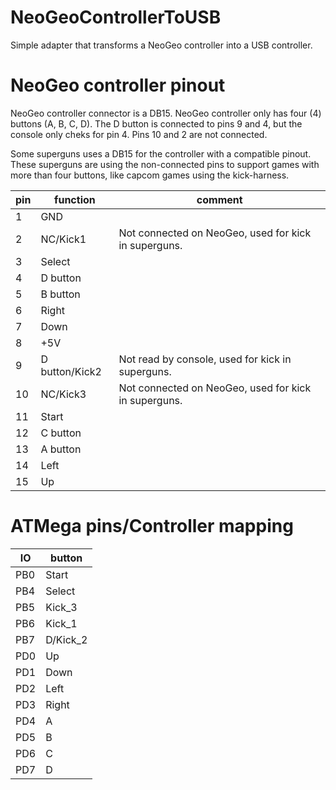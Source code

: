 NeoGeoControllerToUSB
=====================

Simple adapter that transforms a NeoGeo controller into a USB controller.

NeoGeo controller pinout
========================

NeoGeo controller connector is a DB15. NeoGeo controller only has four (4)
buttons (A, B, C, D). The D button is connected to pins 9 and 4, but the
console only cheks for pin 4. Pins 10 and 2 are not connected.

Some superguns uses a DB15 for the controller with a compatible pinout. These
superguns are using the non-connected pins to support games with more than
four buttons, like capcom games using the kick-harness.

pin |    function    | comment
----|----------------|--------------
 1  | GND            | 
 2  | NC/Kick1       | Not connected on NeoGeo, used for kick in superguns.
 3  | Select         |
 4  | D button       |
 5  | B button       | 
 6  | Right          |
 7  | Down           |
 8  | +5V            |
 9  | D button/Kick2 | Not read by console, used for kick in superguns.
10  | NC/Kick3       | Not connected on NeoGeo, used for kick in superguns.
11  | Start          | 
12  | C button       | 
13  | A button       | 
14  | Left           | 
15  | Up             | 


ATMega pins/Controller mapping
=========================

 IO | button
----|-------
PB0 | Start
PB4 | Select
PB5 | Kick_3
PB6 | Kick_1
PB7 | D/Kick_2
PD0 | Up
PD1 | Down
PD2 | Left
PD3 | Right
PD4 | A
PD5 | B
PD6 | C
PD7 | D
